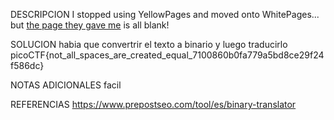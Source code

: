 
DESCRIPCION
I stopped using YellowPages and moved onto WhitePages... but [the page they gave me](https://jupiter.challenges.picoctf.org/static/95be9526e162185c741259a75dffa0ab/whitepages.txt) is all blank!

SOLUCION
habia que convertrir el texto a binario y luego traducirlo
picoCTF{not_all_spaces_are_created_equal_7100860b0fa779a5bd8ce29f24f586dc}

NOTAS ADICIONALES
facil

REFERENCIAS
https://www.prepostseo.com/tool/es/binary-translator